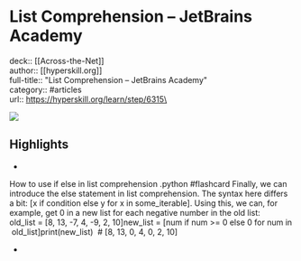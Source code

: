 # List Comprehension – JetBrains Academy

deck:: [[Across-the-Net]]\
author:: [[hyperskill.org]]\
full-title:: "List Comprehension – JetBrains Academy"\
category:: #articles\
url:: https://hyperskill.org/learn/step/6315\

![](https://readwise-assets.s3.amazonaws.com/static/images/article3.5c705a01b476.png)

## Highlights
- 
 How to use if else in list comprehension .python #flashcard 
    Finally, we can introduce the else statement in list comprehension. The syntax here differs a bit: [x if condition else y for x in some_iterable]. Using this, we can, for example, get 0 in a new list for each negative number in the old list:
     old_list = [8, 13, -7, 4, -9, 2, 10]new_list = [num if num >= 0 else 0 for num in old_list]print(new_list)  # [8, 13, 0, 4, 0, 2, 10]

    
-
